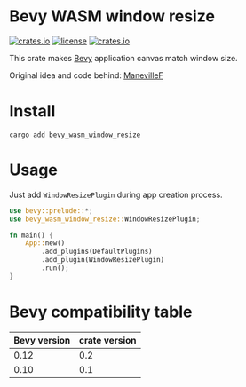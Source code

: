 # Bevy WASM window resize

[![crates.io](https://img.shields.io/crates/v/bevy_wasm_window_resize.svg)](https://crates.io/crates/bevy_wasm_window_resize)
[![license](https://img.shields.io/crates/l/bevy_wasm_window_resize)](https://github.com/Leinnan/bevy_wasm_window_resize#license)
[![crates.io](https://img.shields.io/crates/d/bevy_wasm_window_resize.svg)](https://crates.io/crates/bevy_wasm_window_resize)

This crate makes [Bevy](https://github.com/bevyengine/bevy) application canvas match window size.

Original idea and code behind: [ManevilleF](https://github.com/ManevilleF)

# Install

```
cargo add bevy_wasm_window_resize

```

# Usage

Just add `WindowResizePlugin` during app creation process.

```rust
use bevy::prelude::*;
use bevy_wasm_window_resize::WindowResizePlugin;

fn main() {
    App::new()
        .add_plugins(DefaultPlugins)
        .add_plugin(WindowResizePlugin)
        .run();
}
```

# Bevy compatibility table
Bevy version | crate version
--- | ---
0.12 | 0.2
0.10 | 0.1
